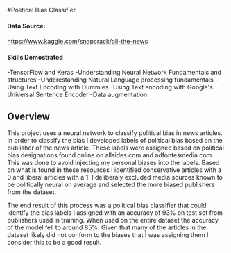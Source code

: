 
#Political Bias Classifier.


#### Data Source:
https://www.kaggle.com/snapcrack/all-the-news


#### Skills Demostrated
-TensorFlow and Keras
-Understanding Neural Network Fundamentals and structures
-Underestanding Natural Language processing fundamentals
-Using Text Encoding with Dummies
-Using Text encoding with Google's Universal Sentence Encoder
-Data augmentation


## Overview
This project uses a neural network to classify political bias in news articles. In order to classify the bias I developed labels of political bias based on the publisher of the news article. These labels were assigned based on political bias designations found online on allsides.com and adfontesmedia.com. This was done to avoid injecting my personal biases into the labels. Based on what is found in these resources I identified conservative articles with a 0 and liberal articles with a 1. I deliberaly excluded media sources known to be politically neural on average and selected the more biased publishers from the dataset. 

The end result of this process was a political bias classifier that could identify the bias labels I assigned with an accuracy of 93% on test set from publishers used in training. When used on the entire dataset the accuracy of the model fell to around 85%. Given that many of the articles in the dataset likely did not conform to the biases that I was assigning them I consider this to be a good result. 
